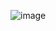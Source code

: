
![image](https://github.com/understanding963852/app-clone1/assets/60366769/f2f1dc06-1e08-4a69-8252-9779e517d598)

